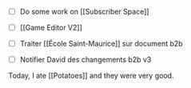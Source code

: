 - [ ] Do some work on [[Subscriber Space]]
- [ ] [[Game Editor V2]]
- [ ] Traiter [[École Saint-Maurice]] sur document b2b
- [ ] Notifier David des changements b2b v3


Today, I ate [[Potatoes]] and they were very good.